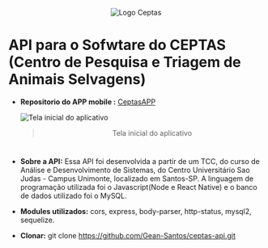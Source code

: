 <p align="center"> 
    <img src="https://user-images.githubusercontent.com/37232748/80671410-19b59900-8a80-11ea-9edb-8743f7f21052.png" alt="Logo Ceptas"> 
</p>

#

# API para o Sofwtare do CEPTAS (Centro de Pesquisa e Triagem de Animais Selvagens)


* **Repositorio do APP mobile :**  [CeptasAPP](https://github.com/Gean-Santos/ceptas-app-react-native) 


    <img src="https://user-images.githubusercontent.com/37232748/80669560-17047500-8a7b-11ea-9124-10be4d09ad9e.jpg" alt="Tela inicial do aplicativo">
    <blockquote align="center">Tela inicial do aplicativo</blockquote>



#

* **Sobre a API:** Essa API foi desenvolvida a partir de um TCC, do curso de Análise e Desenvolvimento de Sistemas, do Centro Universitário Sao Judas - Campus Unimonte, localizado em Santos-SP. A linguagem de programação utilizada foi o Javascript(Node e React Native) e o banco de dados utilizado foi o MySQL. 

* **Modules utilizados:** cors, express, body-parser, http-status, mysql2, sequelize.

* **Clonar:** git clone https://github.com/Gean-Santos/ceptas-api.git



